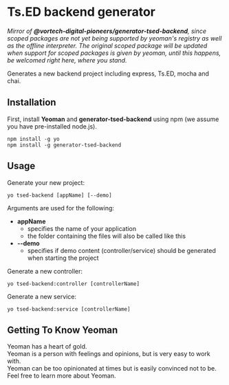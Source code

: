 # Ts.ED backend generator

_Mirror of **@vortech-digital-pioneers/generator-tsed-backend**, since scoped packages are not
yet being supported by yeoman's registry as well as the offline interpreter. The original scoped
package will be updated when support for scoped packages is given by yeoman, until this happens,
be welcomed right here, where you stand._

Generates a new backend project including express, Ts.ED, mocha and chai.

## Installation

First, install **Yeoman** and **generator-tsed-backend** using npm (we assume you have
pre-installed node.js).

```
npm install -g yo
npm install -g generator-tsed-backend
```

## Usage

Generate your new project:

```
yo tsed-backend [appName] [--demo]
```

Arguments are used for the following:
- **appName**
  - specifies the name of your application
  - the folder containing the files will also be called like this
- **--demo**
  - specifies if demo content (controller/service) should be generated when starting the project

Generate a new controller:

```
yo tsed-backend:controller [controllerName]
```

Generate a new service:

```
yo tsed-backend:service [controllerName]
```


## Getting To Know Yeoman

Yeoman has a heart of gold.\
Yeoman is a person with feelings and opinions, but is very easy to work with.\
Yeoman can be too opinionated at times but is easily convinced not to be.\
Feel free to learn more about Yeoman.
